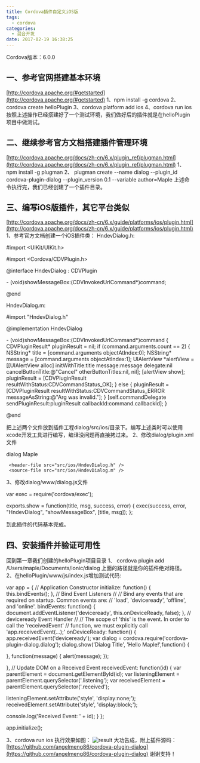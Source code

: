 ```yaml
---
title: Cordova插件自定义iOS版
tags:
  - cordova
categories:
  - 混合开发
date: 2017-02-19 16:38:25
---
```


Cordova版本：6.0.0

一、参考官网搭建基本环境
------------

[http://cordova.apache.org/#getstarted](http://cordova.apache.org/#getstarted) 1、npm install -g cordova 2、cordova create helloPlugin 3、cordova platform add ios 4、cordova run ios 按照上述操作已经搭建好了一个测试环境，我们做好后的插件就是在helloPlugin项目中做测试。

二、继续参考官方文档搭建插件管理环境
------------------

[http://cordova.apache.org/docs/zh-cn/6.x/plugin_ref/plugman.html](http://cordova.apache.org/docs/zh-cn/6.x/plugin_ref/plugman.html) 1、npm install -g plugman 2、 plugman create --name dialog --plugin\_id cordova-plugin-dialog --plugin\_version 0.1 --variable author=Maple 上述命令执行完，我们已经创建了一个插件目录。

三、编写iOS版插件，其它平台类似
-----------------

[http://cordova.apache.org/docs/zh-cn/6.x/guide/platforms/ios/plugin.html](http://cordova.apache.org/docs/zh-cn/6.x/guide/platforms/ios/plugin.html) 1、参考官方文档创建一个iOS插件类： HndevDialog.h:

#import <UIKit/UIKit.h>

#import <Cordova/CDVPlugin.h>

@interface HndevDialog : CDVPlugin

\- (void)showMessageBox:(CDVInvokedUrlCommand*)command;

@end

HndevDialog.m:

#import "HndevDialog.h"

@implementation HndevDialog

\- (void)showMessageBox:(CDVInvokedUrlCommand*)command
{
    CDVPluginResult* pluginResult = nil;
    if (command.arguments.count == 2) {
        NSString* title = \[command.arguments objectAtIndex:0\];
        NSString* message = \[command.arguments objectAtIndex:1\];
        UIAlertView *alertView = \[\[UIAlertView alloc\] initWithTitle:title message:message delegate:nil cancelButtonTitle:@"Cancel" otherButtonTitles:nil, nil\];
        \[alertView show\];
        pluginResult = \[CDVPluginResult resultWithStatus:CDVCommandStatus_OK\];
    }
    else
    {
        pluginResult = \[CDVPluginResult resultWithStatus:CDVCommandStatus_ERROR messageAsString:@"Arg was invalid."\];
    }
    \[self.commandDelegate sendPluginResult:pluginResult callbackId:command.callbackId\];
}

@end

把上述两个文件放到插件工程dialog/src/ios/目录下。编写上述类时可以使用xcode开发工具进行编写，编译没问题再直接拷过来。 2、修改dialog/plugin.xml文件

<?xml version='1.0' encoding='utf-8'?>
<plugin id="cordova-plugin-dialog" version="0.1" xmlns="http://apache.org/cordova/ns/plugins/1.0" xmlns:android="http://schemas.android.com/apk/res/android">
 <name>dialog</name>
 <AUTHOR>Maple</AUTHOR>
 <js-module name="dialog" src="www/dialog.js">
     <clobbers target="cordova.plugins.dialog" />
 </js-module>
 <platform name="ios">
     <config-file target="config.xml" parent="/*">
         <feature name="HndevDialog">
             <param name="ios-package" value="HndevDialog" />
         </feature>
     </config-file>

     <header-file src="src/ios/HndevDialog.h" />
     <source-file src="src/ios/HndevDialog.m" />
 </platform>
</plugin>

3、修改dialog/www/dialog.js文件

var exec = require('cordova/exec');

exports.show = function(title, msg, success, error) {
    exec(success, error, "HndevDialog", "showMessageBox", \[title, msg\]);
};

到此插件的代码基本完成。

四、安装插件并验证可用性
------------

回到第一章我们创建的helloPlugin项目目录 1、 cordova plugin add /Users/maple/Documents/ionic/dialog 上面的路径就是你的插件绝对路径。 2、在helloPlugin/www/js/index.js增加测试代码:

var app = {
 // Application Constructor
 initialize: function() {
 this.bindEvents();
 },
 // Bind Event Listeners
 //
 // Bind any events that are required on startup. Common events are:
 // 'load', 'deviceready', 'offline', and 'online'.
 bindEvents: function() {
 document.addEventListener('deviceready', this.onDeviceReady, false);
 },
 // deviceready Event Handler
 //
 // The scope of 'this' is the event. In order to call the 'receivedEvent'
 // function, we must explicitly call 'app.receivedEvent(...);'
 onDeviceReady: function() {
     app.receivedEvent('deviceready');
 var dialog = cordova.require('cordova-plugin-dialog.dialog');
 dialog.show('Dialog Title', 'Hello Maple!',function() {
 
 }, function(message) {
 alert(message);
 });
 
 },
 // Update DOM on a Received Event
 receivedEvent: function(id) {
 var parentElement = document.getElementById(id);
 var listeningElement = parentElement.querySelector('.listening');
 var receivedElement = parentElement.querySelector('.received');

 listeningElement.setAttribute('style', 'display:none;');
 receivedElement.setAttribute('style', 'display:block;');

 console.log('Received Event: ' + id);
 }
};

app.initialize();

3、cordova run ios 执行效果如图： ![result](http://www.hndev.cn/wordpress/wp-content/uploads/2017/02/result.jpeg) 大功告成，附上插件源码：[https://github.com/angelmeng86/cordova-plugin-dialog](https://github.com/angelmeng86/cordova-plugin-dialog) 谢谢支持！